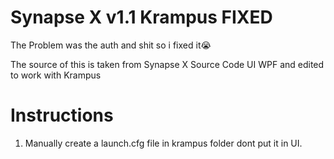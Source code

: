 # Synapse X v1.1 Krampus FIXED
The Problem was the auth and shit so i fixed it😭

The source of this is taken from Synapse X Source Code UI WPF and edited to work with Krampus

# Instructions
1. Manually create a launch.cfg file in krampus folder dont put it in UI.
